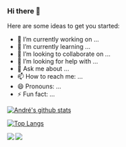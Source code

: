 ### Hi there 👋

<!--
**andreztz/andreztz** is a ✨ _special_ ✨ repository because its `README.md` (this file) appears on your GitHub profile.
-->


Here are some ideas to get you started:

- 🔭 I’m currently working on ...
- 🌱 I’m currently learning ...
- 👯 I’m looking to collaborate on ...
- 🤔 I’m looking for help with ...
- 💬 Ask me about ...
- 📫 How to reach me: ...
- 😄 Pronouns: ...
- ⚡ Fun fact: ...


[![André's github stats](https://github-readme-stats.vercel.app/api?username=andreztz)](https://github.com/andreztz/github-readme-stats)

[![Top Langs](https://github-readme-stats.vercel.app/api/top-langs/?username=andreztz)](https://github.com/andreztz/github-readme-stats)



<a href="https://github.com/andreztz/github-readme-stats">
  <img align="left" src="https://github-readme-stats.vercel.app/api/pin/?username=andreztz&repo=github-readme-stats" />
</a>
<a href="https://github.com/andreztz/convoychat">
  <img align="left" src="https://github-readme-stats.vercel.app/api/pin/?username=andreztz&repo=convoychat" />
</a>
